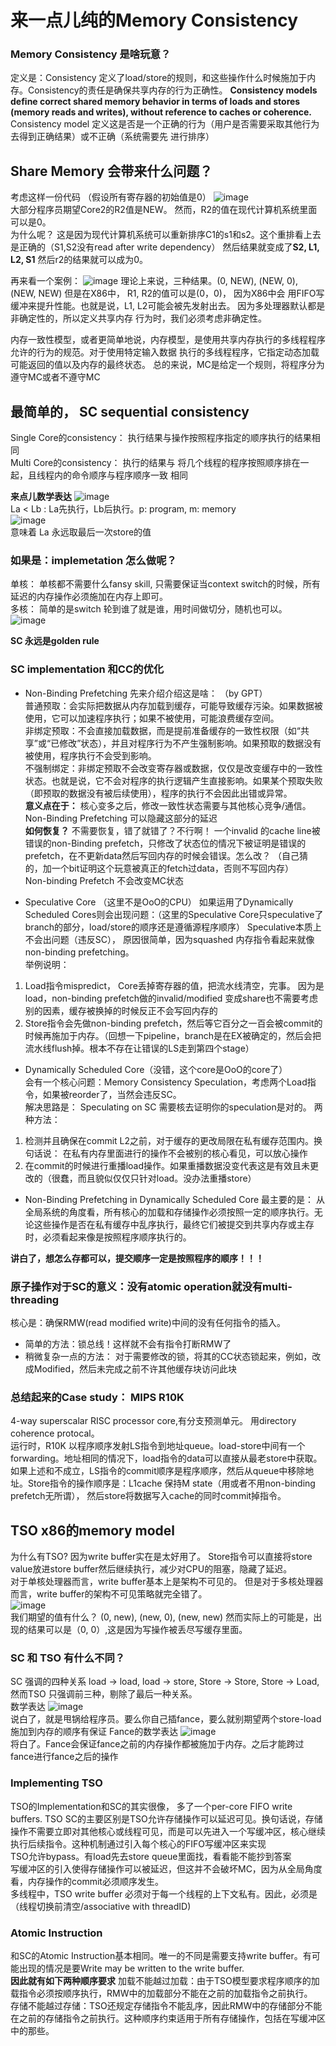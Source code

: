 # 来一点儿纯的Memory Consistency
### Memory Consistency 是啥玩意？ 
定义是：Consistency 定义了load/store的规则，和这些操作什么时候施加于内存。Consistency的责任是确保共享内存的行为正确性。   **Consistency models define correct shared memory behavior in terms of loads and stores (memory 
reads and writes), without reference to caches or coherence.**  
Consistency model 定义这是否是一个正确的行为（用户是否需要采取其他行为去得到正确结果）或不正确（系统需要先
进行排序）  

## Share Memory 会带来什么问题？
考虑这样一份代码 （假设所有寄存器的初始值是0）
![image](https://github.com/user-attachments/assets/01961005-b43a-4590-9057-17cede3dcfe3)   
大部分程序员期望Core2的R2值是NEW。 然而，R2的值在现代计算机系统里面可以是0。  
为什么呢？ 这是因为现代计算机系统可以重新排序C1的s1和s2。这个重排看上去是正确的（S1,S2没有read after write 
dependency） 然后结果就变成了**S2, L1, L2, S1** 然后r2的结果就可以成为0。

再来看一个案例：
![image](https://github.com/user-attachments/assets/d02e3494-2215-43ef-a05c-fe72641fff36)
理论上来说，三种结果。(0, NEW), (NEW, 0), (NEW, NEW)  但是在X86中， R1, R2的值可以是(0，0)， 因为X86中会
用FIFO写缓冲来提升性能。也就是说，L1, L2可能会被先发射出去。 因为多处理器默认都是非确定性的，所以定义共享内存
行为时，我们必须考虑非确定性。  

内存一致性模型，或者更简单地说，内存模型，是使用共享内存执行的多线程程序允许的行为的规范。对于使用特定输入数据
执行的多线程程序，它指定动态加载可能返回的值以及内存的最终状态。  总的来说，MC是给定一个规则，将程序分为遵守MC或者不遵守MC

## 最简单的， SC sequential consistency
Single Core的consistency： 执行结果与操作按照程序指定的顺序执行的结果相同  
Multi Core的consistency： 执行的结果与 将几个线程的程序按照顺序排在一起，且线程内的命令顺序与程序顺序一致 相同   

**来点儿数学表达**
![image](https://github.com/user-attachments/assets/eb1fcc32-6288-4d48-8311-8f106a2bfdcb)  
La < Lb : La先执行，Lb后执行。p: program, m: memory  
![image](https://github.com/user-attachments/assets/091991e9-9a01-4a56-89af-b8550fc19532)  
意味着 La 永远取最后一次store的值  

### 如果是：implemetation 怎么做呢？
单核： 单核都不需要什么fansy skill, 只需要保证当context switch的时候，所有延迟的内存操作必须施加在内存上即可。  
多核： 简单的是switch 轮到谁了就是谁，用时间做切分，随机也可以。  
![image](https://github.com/user-attachments/assets/22817e30-6850-4769-87af-39fdd4a71b6f)  

**SC 永远是golden rule**

### SC implementation 和CC的优化
- Non-Binding Prefetching
先来介绍介绍这是啥：  （by GPT）  
普通预取：会实际把数据从内存加载到缓存，可能导致缓存污染。如果数据被使用，它可以加速程序执行；如果不被使用，可能浪费缓存空间。    
非绑定预取：不会直接加载数据，而是提前准备缓存的一致性权限（如“共享”或“已修改”状态），并且对程序行为不产生强制影响。如果预取的数据没有被使用，程序执行不会受到影响。    
不强制绑定：非绑定预取不会改变寄存器或数据，仅仅是改变缓存中的一致性状态。也就是说，它不会对程序的执行逻辑产生直接影响。如果某个预取失败（即预取的数据没有被后续使用），程序的执行不会因此出错或异常。  
**意义点在于：** 核心变多之后，修改一致性状态需要与其他核心竞争/通信。Non-Binding Prefetching 可以隐藏这部分的延迟  
**如何恢复？** 不需要恢复，错了就错了？不行啊！ 一个invalid 的cache line被错误的non-Binding prefetch，只修改了状态位的情况下被证明是错误的prefetch，在不更新data然后写回内存的时候会错误。怎么改？ （自己猜的，加一个bit证明这个玩意被真正的fetch过data，否则不写回内存）    
Non-binding Prefetch 不会改变MC状态  

- Speculative Core （这里不是OoO的CPU）
如果运用了Dynamically Scheduled Cores则会出现问题：（这里的Speculative Core只speculative了branch的部分，load/store的顺序还是遵循源程序顺序）
Speculative本质上不会出问题（违反SC）， 原因很简单，因为squashed 内存指令看起来就像non-binding prefetching。  
举例说明：  
1. Load指令mispredict， Core丢掉寄存器的值，把流水线清空，完事。 因为是load，non-binding prefetch做的invalid/modified 变成share也不需要考虑别的因素，缓存被换掉的时候反正不会写回内存的   
2. Store指令会先做non-binding prefetch，然后等它百分之一百会被commit的时候再施加于内存。（回想一下pipeline，branch是在EX被确定的，然后会把流水线flush掉。根本不存在让错误的LS走到第四个stage）     

- Dynamically Scheduled Core（没错，这个core是OoO的core了）   
会有一个核心问题：Memory Consistency Speculation，考虑两个Load指令，如果被reorder了，当然会违反SC。  
解决思路是： Speculating on SC 需要核去证明你的speculation是对的。  两种方法：
1. 检测并且确保在commit L2之前，对于缓存的更改局限在私有缓存范围内。换句话说： 在私有内存里面进行的操作不会被别的核心看见，可以放心操作
2. 在commit的时候进行重播load操作。如果重播数据没变代表这是有效且未更改的（很蠢，而且貌似仅仅只针对load。没办法重播store）  

- Non-Binding Prefetching in Dynamically Scheduled Core
  最主要的是： 从全局系统的角度看，所有核心的加载和存储操作必须按照一定的顺序执行。无论这些操作是否在私有缓存中乱序执行，最终它们被提交到共享内存或主存时，必须看起来像是按照程序顺序执行的。

**讲白了，想怎么存都可以，提交顺序一定是按照程序的顺序！！！**

### 原子操作对于SC的意义：没有atomic operation就没有multi-threading
核心是：确保RMW(read modified write)中间的没有任何指令的插入。  
- 简单的方法：锁总线！这样就不会有指令打断RMW了
- 稍微复杂一点的方法： 对于需要修改的锁，将其的CC状态锁起来，例如，改成Modified，然后未完成之前不许其他缓存块访问此块
 
### 总结起来的Case study： MIPS R10K
4-way superscalar RISC processor core,有分支预测单元。 用directory coherence protocal。  
运行时，R10K 以程序顺序发射LS指令到地址queue。load-store中间有一个forwarding。地址相同的情况下，load指令的data可以直接从最老store中获取。 如果上述和不成立，LS指令的commit顺序是程序顺序，然后从queue中移除地址。Store指令的操作顺序是：L1cache 保持M state（用或者不用non-binding prefetch无所谓）， 然后store将数据写入cache的同时commit掉指令。

## TSO x86的memory model  
为什么有TSO? 因为write buffer实在是太好用了。 Store指令可以直接将store value放进store buffer然后继续执行，减少对CPU的阻塞，隐藏了延迟。  
对于单核处理器而言，write buffer基本上是架构不可见的。 但是对于多核处理器而言，write buffer的架构不可见策略就完全错了。  
   ![image](https://github.com/user-attachments/assets/d5422a40-d796-4dc6-aabd-3d7157fc6bfd)   
我们期望的值有什么？ (0, new), (new, 0), (new, new) 然而实际上的可能是，出现的结果可以是（0, 0）,这是因为写操作被丢尽写缓存里面。  

### SC 和 TSO 有什么不同？
SC 强调的四种关系 load -> load,    load -> store,   Store -> Store,   Store -> Load, 然而TSO 只强调前三种，剔除了最后一种关系。  
数学表达
![image](https://github.com/user-attachments/assets/7f69f5e5-d77d-4347-97e5-79aa32d525c1)   
说白了，就是甩锅给程序员。要么你自己插fance，要么就别期望两个store-load施加到内存的顺序有保证
Fance的数学表达
![image](https://github.com/user-attachments/assets/ca23b414-f92a-494a-8591-8bd75f25051e)  
将白了。Fance会保证fance之前的内存操作都被施加于内存。之后才能跨过fance进行fance之后的操作

### Implementing TSO
TSO的Implementation和SC的其实很像， 多了一个per-core FIFO write buffers. 
TSO SC的主要区别是TSO允许存储操作可以延迟可见。换句话说，存储操作不需要立即对其他核心或线程可见，而是可以先进入一个写缓冲区，核心继续执行后续指令。这种机制通过引入每个核心的FIFO写缓冲区来实现  
TSO允许bypass。有load先去store queue里面找，看看能不能抄到答案  
写缓冲区的引入使得存储操作可以被延迟，但这并不会破坏MC，因为从全局角度看，内存操作的commit必须顺序发生。  
多线程中，TSO write buffer 必须对于每一个线程的上下文私有。因此，必须是（线程切换前清空/associative with threadID)    

### Atomic Instruction
和SC的Atomic Instruction基本相同。唯一的不同是需要支持write buffer。有可能出现的情况是要Write may be written to the write buffer.   
**因此就有如下两种顺序要求**
加载不能越过加载：由于TSO模型要求程序顺序的加载指令必须按顺序执行，RMW中的加载部分不能在之前的加载指令之前执行。  
存储不能越过存储：TSO还规定存储指令不能乱序，因此RMW中的存储部分不能在之前的存储指令之前执行。这种顺序约束适用于所有存储操作，包括在写缓冲区中的那些。  


